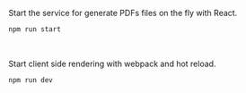 Start the service for generate PDFs files on the fly with React.

```bash
npm run start
```

<br/>


Start client side rendering with webpack and hot reload.

```bash
npm run dev
```
